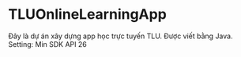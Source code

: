 # TLUOnlineLearningApp
Đây là dự án xây dựng app học trực tuyến TLU. Được viết bằng Java.  
Setting: Min SDK API 26
